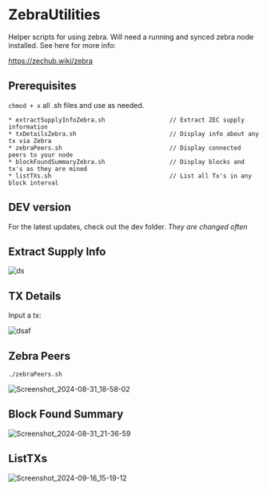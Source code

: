 # ZebraUtilities
Helper scripts for using zebra. Will need a running and synced zebra node installed. See here for more info:

https://zechub.wiki/zebra

## Prerequisites

`chmod + x` all .sh files and use as needed.

```
* extractSupplyInfoZebra.sh                  // Extract ZEC supply information
* txDetailsZebra.sh                          // Display info about any tx via Zebra
* zebraPeers.sh                              // Display connected peers to your node
* blockFoundSummaryZebra.sh                  // Display blocks and tx's as they are mined
* listTXs.sh                                 // List all Tx's in any block interval
```

## DEV version

For the latest updates, check out the dev folder. *They are changed often*

## Extract Supply Info
![ds](https://github.com/user-attachments/assets/776ed112-aed8-43c6-940c-21e191e59f38)



## TX Details
Input a tx:

![dsaf](https://github.com/user-attachments/assets/5e665bec-af8f-4da3-9e77-7e0896a8e23a)


## Zebra Peers
`./zebraPeers.sh`

![Screenshot_2024-08-31_18-58-02](https://github.com/user-attachments/assets/517e0515-f137-4505-9482-d47e61e6a4ec)

## Block Found Summary


![Screenshot_2024-08-31_21-36-59](https://github.com/user-attachments/assets/f2d59591-04d3-4026-9ecc-667926bdc6ba)

## ListTXs

![Screenshot_2024-09-16_15-19-12](https://github.com/user-attachments/assets/b488d501-c6da-4bd9-ab25-63d2789e2aaa)


